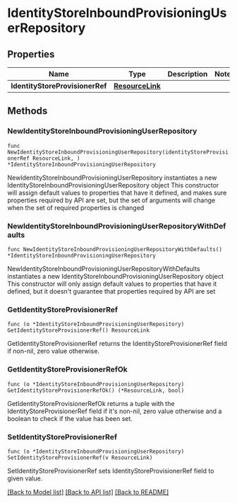 # IdentityStoreInboundProvisioningUserRepository

## Properties

Name | Type | Description | Notes
------------ | ------------- | ------------- | -------------
**IdentityStoreProvisionerRef** | [**ResourceLink**](ResourceLink.md) |  | 

## Methods

### NewIdentityStoreInboundProvisioningUserRepository

`func NewIdentityStoreInboundProvisioningUserRepository(identityStoreProvisionerRef ResourceLink, ) *IdentityStoreInboundProvisioningUserRepository`

NewIdentityStoreInboundProvisioningUserRepository instantiates a new IdentityStoreInboundProvisioningUserRepository object
This constructor will assign default values to properties that have it defined,
and makes sure properties required by API are set, but the set of arguments
will change when the set of required properties is changed

### NewIdentityStoreInboundProvisioningUserRepositoryWithDefaults

`func NewIdentityStoreInboundProvisioningUserRepositoryWithDefaults() *IdentityStoreInboundProvisioningUserRepository`

NewIdentityStoreInboundProvisioningUserRepositoryWithDefaults instantiates a new IdentityStoreInboundProvisioningUserRepository object
This constructor will only assign default values to properties that have it defined,
but it doesn't guarantee that properties required by API are set

### GetIdentityStoreProvisionerRef

`func (o *IdentityStoreInboundProvisioningUserRepository) GetIdentityStoreProvisionerRef() ResourceLink`

GetIdentityStoreProvisionerRef returns the IdentityStoreProvisionerRef field if non-nil, zero value otherwise.

### GetIdentityStoreProvisionerRefOk

`func (o *IdentityStoreInboundProvisioningUserRepository) GetIdentityStoreProvisionerRefOk() (*ResourceLink, bool)`

GetIdentityStoreProvisionerRefOk returns a tuple with the IdentityStoreProvisionerRef field if it's non-nil, zero value otherwise
and a boolean to check if the value has been set.

### SetIdentityStoreProvisionerRef

`func (o *IdentityStoreInboundProvisioningUserRepository) SetIdentityStoreProvisionerRef(v ResourceLink)`

SetIdentityStoreProvisionerRef sets IdentityStoreProvisionerRef field to given value.



[[Back to Model list]](../README.md#documentation-for-models) [[Back to API list]](../README.md#documentation-for-api-endpoints) [[Back to README]](../README.md)


